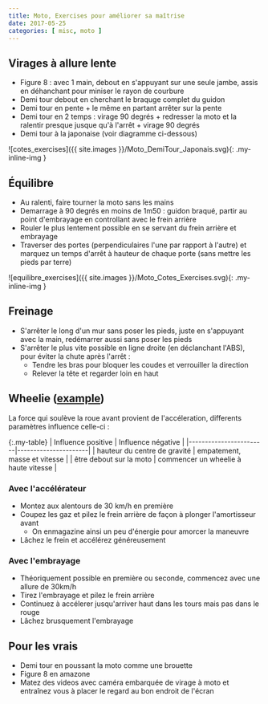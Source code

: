 ```yaml
---
title: Moto, Exercises pour améliorer sa maîtrise
date: 2017-05-25
categories: [ misc, moto ]
---
```


## Virages à allure lente

* Figure 8 : avec 1 main, debout en s'appuyant sur une seule jambe, assis en déhanchant pour miniser le rayon de courbure
* Demi tour debout en cherchant le braquge complet du guidon
* Demi tour en pente + le même en partant arrêter sur la pente
* Demi tour en 2 temps : virage 90 degrés + redresser la moto et la ralentir presque jusque qu'à l'arrêt + virage 90 degrés
* Demi tour à la japonaise (voir diagramme ci-dessous)

![cotes_exercises]({{ site.images }}/Moto_DemiTour_Japonais.svg){: .my-inline-img }

## Équilibre

* Au ralenti, faire tourner la moto sans les mains
* Demarrage à 90 degrés en moins de 1m50 : guidon braqué, partir au point d'embrayage en controllant avec le frein arrière
* Rouler le plus lentement possible en se servant du frein arrière et embrayage
* Traverser des portes (perpendiculaires l'une par rapport à l'autre) et marquez un temps d'arrêt à hauteur de chaque porte (sans mettre les pieds par terre)

![equilibre_exercises]({{ site.images }}/Moto_Cotes_Exercises.svg){: .my-inline-img }

## Freinage

* S'arrêter le long d'un mur sans poser les pieds, juste en s'appuyant avec la main, redémarrer aussi sans poser les pieds
* S'arrêter le plus vite possible en ligne droite (en déclanchant l'ABS), pour éviter la chute après l'arrêt :
  * Tendre les bras pour bloquer les coudes et verrouiller la direction
  * Relever la tête et regarder loin en haut

## Wheelie ([example][0])

La force qui soulève la roue avant provient de l'accéleration, differents paramètres influence celle-ci :

{:.my-table}
|  Influence positive    |   Influence négative | 
|------------------------|----------------------|
| hauteur du centre de gravité | empatement, masse et vitesse | 
| être debout sur la moto | commencer un wheelie à haute vitesse |

### Avec l'accélérateur

* Montez aux alentours de 30 km/h en première
* Coupez les gaz et pilez le frein arrière de façon à plonger l'amortisseur avant
  * On enmagazine ainsi un peu d'énergie pour amorcer la maneuvre
* Lâchez le frein et accélérez généreusement

### Avec l'embrayage

* Théoriquement possible en première ou seconde, commencez avec une allure de 30km/h
* Tirez l'embrayage et pilez le frein arrière
* Continuez à accélerer jusqu'arriver haut dans les tours mais pas dans le rouge
* Lâchez brusquement l'embrayage

## Pour les vrais

* Demi tour en poussant la moto comme une brouette
* Figure 8 en amazone
* Matez des videos avec caméra embarquée de virage à moto et entraînez vous à placer le regard au bon endroit de l'écran

[0]: https://www.youtube.com/watch?v=xHt_uQx9yl8


